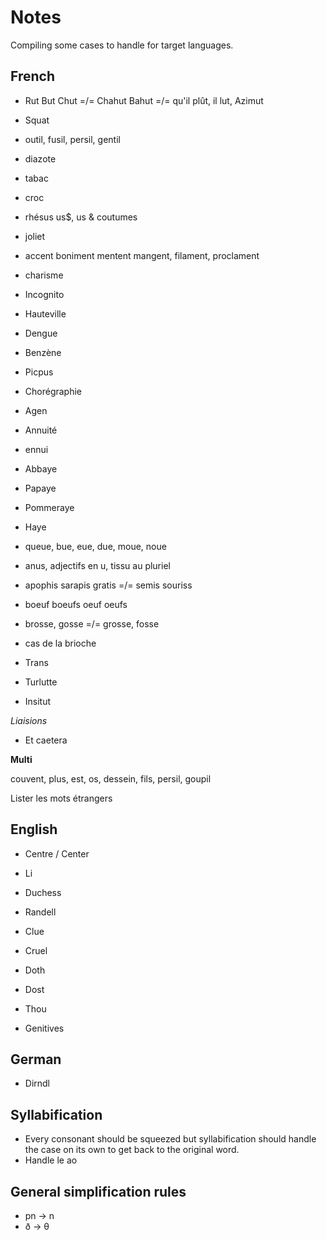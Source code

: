 # Notes

Compiling some cases to handle for target languages.

## French

* Rut But Chut =/= Chahut Bahut =/= qu'il plût, il lut, Azimut
* Squat
* outil, fusil, persil, gentil
* diazote
* tabac
* croc
* rhésus us$, us & coutumes
* joliet
* accent boniment mentent mangent, filament, proclament
* charisme
* Incognito
* Hauteville
* Dengue
* Benzène
* Picpus
* Chorégraphie
* Agen
* Annuité
* ennui
* Abbaye
* Papaye
* Pommeraye
* Haye
* queue, bue, eue, due, moue, noue
* anus, adjectifs en u, tissu au pluriel
* apophis sarapis gratis =/= semis souriss
* boeuf boeufs oeuf oeufs
* brosse, gosse =/= grosse, fosse
* cas de la brioche

* Trans
* Turlutte
* Insitut

*Liaisions*

* Et caetera

**Multi**

couvent, plus, est, os, dessein, fils, persil, goupil

Lister les mots étrangers

## English

* Centre / Center
* Li
* Duchess
* Randell
* Clue
* Cruel
* Doth
* Dost
* Thou

* Genitives

## German

* Dirndl

## Syllabification

* Every consonant should be squeezed but syllabification should handle the case on its own to get back to the original word.
* Handle le ao

## General simplification rules

* pn -> n
* ð -> θ
